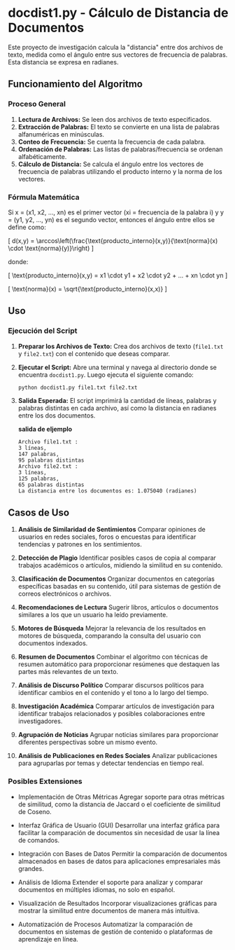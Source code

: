 # docdist1.py - Cálculo de Distancia de Documentos

Este proyecto de investigación calcula la "distancia" entre dos archivos de texto, medida como el ángulo entre sus vectores de frecuencia de palabras. Esta distancia se expresa en radianes.

## Funcionamiento del Algoritmo

### Proceso General
1. **Lectura de Archivos:** Se leen dos archivos de texto especificados.
2. **Extracción de Palabras:** El texto se convierte en una lista de palabras alfanuméricas en minúsculas.
3. **Conteo de Frecuencia:** Se cuenta la frecuencia de cada palabra.
4. **Ordenación de Palabras:** Las listas de palabras/frecuencia se ordenan alfabéticamente.
5. **Cálculo de Distancia:** Se calcula el ángulo entre los vectores de frecuencia de palabras utilizando el producto interno y la norma de los vectores.

### Fórmula Matemática
Si x = (x1, x2, ..., xn) es el primer vector (xi = frecuencia de la palabra i) y y = (y1, y2, ..., yn) es el segundo vector, entonces el ángulo entre ellos se define como:


\[ d(x,y) = \arccos\left(\frac{\text{producto\_interno}(x,y)}{\text{norma}(x) \cdot \text{norma}(y)}\right) \]


donde:


\[ \text{producto\_interno}(x,y) = x1 \cdot y1 + x2 \cdot y2 + ... + xn \cdot yn \]




\[ \text{norma}(x) = \sqrt{\text{producto\_interno}(x,x)} \]



## Uso

### Ejecución del Script

1. **Preparar los Archivos de Texto:**
   Crea dos archivos de texto (`file1.txt` y `file2.txt`) con el contenido que deseas comparar.

2. **Ejecutar el Script:**
   Abre una terminal y navega al directorio donde se encuentra `docdist1.py`. Luego ejecuta el siguiente comando:

   ```sh
   python docdist1.py file1.txt file2.txt
    ```

3. **Salida Esperada:** 
    El script imprimirá la cantidad de líneas, palabras y palabras distintas en cada archivo, así como la distancia en radianes entre los dos documentos.

    **salida de eljemplo**

    ```console
    Archivo file1.txt :
    3 líneas,
    147 palabras,
    95 palabras distintas
    Archivo file2.txt :
    3 líneas,
    125 palabras,
    65 palabras distintas
    La distancia entre los documentos es: 1.075040 (radianes)
    ```
## Casos de Uso
1. **Análisis de Similaridad de Sentimientos**
Comparar opiniones de usuarios en redes sociales, foros o encuestas para identificar tendencias y patrones en los sentimientos.

2. **Detección de Plagio**
Identificar posibles casos de copia al comparar trabajos académicos o artículos, midiendo la similitud en su contenido.

3. **Clasificación de Documentos**
Organizar documentos en categorías específicas basadas en su contenido, útil para sistemas de gestión de correos electrónicos o archivos.

4. **Recomendaciones de Lectura**
Sugerir libros, artículos o documentos similares a los que un usuario ha leído previamente.

5. **Motores de Búsqueda**
Mejorar la relevancia de los resultados en motores de búsqueda, comparando la consulta del usuario con documentos indexados.

6. **Resumen de Documentos**
Combinar el algoritmo con técnicas de resumen automático para proporcionar resúmenes que destaquen las partes más relevantes de un texto.

7. **Análisis de Discurso Político**
Comparar discursos políticos para identificar cambios en el contenido y el tono a lo largo del tiempo.

8. **Investigación Académica**
Comparar artículos de investigación para identificar trabajos relacionados y posibles colaboraciones entre investigadores.

9. **Agrupación de Noticias**
Agrupar noticias similares para proporcionar diferentes perspectivas sobre un mismo evento.

10. **Análisis de Publicaciones en Redes Sociales**
Analizar publicaciones para agruparlas por temas y detectar tendencias en tiempo real.

### Posibles Extensiones
- Implementación de Otras Métricas
Agregar soporte para otras métricas de similitud, como la distancia de Jaccard o el coeficiente de similitud de Coseno.

- Interfaz Gráfica de Usuario (GUI)
Desarrollar una interfaz gráfica para facilitar la comparación de documentos sin necesidad de usar la línea de comandos.

- Integración con Bases de Datos
Permitir la comparación de documentos almacenados en bases de datos para aplicaciones empresariales más grandes.

- Análisis de Idioma
Extender el soporte para analizar y comparar documentos en múltiples idiomas, no solo en español.

- Visualización de Resultados
Incorporar visualizaciones gráficas para mostrar la similitud entre documentos de manera más intuitiva.

- Automatización de Procesos
Automatizar la comparación de documentos en sistemas de gestión de contenido o plataformas de aprendizaje en línea.

